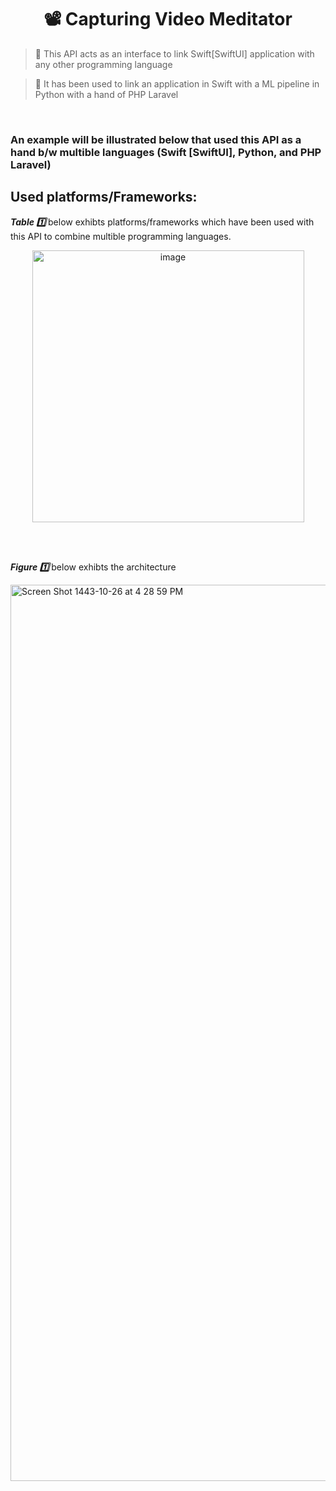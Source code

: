 <h1 align="center"> 📽 Capturing Video Meditator  </h1>

>🔦 This API acts as an interface to link Swift[SwiftUI] application with any other programming language

>🔦 It has been used to link an application in Swift with a ML pipeline in Python with a hand of PHP Laravel


<br>


<h3>  An example will be illustrated below that used this API as a hand b/w multible languages (Swift [SwiftUI], Python, and PHP Laravel) </h3>


<h2> Used platforms/Frameworks:</h2>


 <p> <i> <b> Table 1️⃣ </b> </i> below exhibts platforms/frameworks which have been used with this API to combine multible programming languages.</p>
 
<p align="center">  <img width="435" alt="image" src="https://user-images.githubusercontent.com/59771760/170836350-b9e564e5-e531-423d-8bf8-3f368f8875ee.png"> </p>

<br>
<br>
 
  <p> <i> <b> Figure 1️⃣ </b> </i> below exhibts the architecture </p>
<img width="1434" alt="Screen Shot 1443-10-26 at 4 28 59 PM" src="https://user-images.githubusercontent.com/59771760/170708896-fcac1274-565f-4172-93ad-0c31b105a86b.png">


